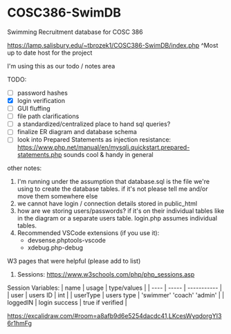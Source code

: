 # COSC386-SwimDB
Swimming Recruitment database for COSC 386

https://lamp.salisbury.edu/~tbrozek1/COSC386-SwimDB/index.php
^Most up to date host for the project

I'm using this as our todo / notes area

TODO:
- [ ] password hashes
- [x] login verification
- [ ] GUI fluffing
- [ ] file path clarifications
- [ ] a standardized/centralized place to hand sql queries?
- [ ] finalize ER diagram and database schema
- [ ] look into Prepared Statements as injection resistance: https://www.php.net/manual/en/mysqli.quickstart.prepared-statements.php sounds cool & handy in general 

other notes:
1. I'm running under the assumption that database.sql is the file we're using to create the database tables. if it's not please tell me and/or move them somewhere else
2. we cannot have login / connection details stored in public_html
3. how are we storing users/passwords? if it's on their individual tables like in the diagram or a separate users table. login.php assumes individual tables.
4. Recommended VSCode extensions (if you use it):
    - devsense.phptools-vscode
    - xdebug.php-debug


W3 pages that were helpful (please add to list)
1. Sessions: https://www.w3schools.com/php/php_sessions.asp

Session Variables:
| name | usage | type/values |
| ---- | ----- | ----------- |
| user | users ID | int |
| userType | users type | 'swimmer' 'coach' 'admin' |
| loggedIN | login success | true if verified |



https://excalidraw.com/#room=a8afb9d6e5254dacdc41,LKcesWyqdorgYI36r1hmFg
    
